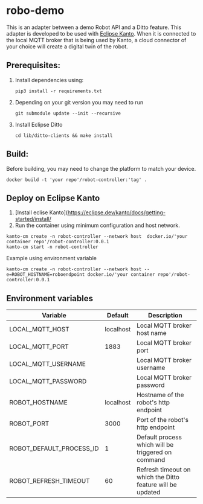 # robo-demo

This is an adapter between a demo Robot API and a Ditto feature. This adapter is developed to be used with [Eclipse Kanto](https://eclipse.dev/kanto).
When it is connected to the local MQTT broker that is being used by Kanto, a cloud connector of your choice will create a digital twin of the robot.

## Prerequisites: 
1. Install dependencies using:

    ```commandline
    pip3 install -r requirements.txt
    ```

2. Depending on your git version you may need to run

    ```commandline
    git submodule update --init --recursive
    ```

3. Install Eclipse Ditto
 
    ```commandline
    cd lib/ditto-clients && make install      
    ```

## Build:
Before building, you may need to change the platform to match your device.
```commandline
docker build -t 'your repo'/robot-controller:'tag' .              
```

## Deploy on Eclipse Kanto
1. [Install eclise Kanto](https://eclipse.dev/kanto/docs/getting-started/install/
2. Run the container using minimum configuration and host network.
```commandline
kanto-cm create -n robot-controller --network host  docker.io/'your container repo'/robot-controller:0.0.1
kanto-cm start -n robot-controller
```

Example using environment variable

```commandline
kanto-cm create -n robot-controller --network host --e=ROBOT_HOSTNAME=roboendpoint docker.io/'your container repo'/robot-controller:0.0.1
```

## Environment variables

| Variable                 | Default   | Description                                                |
|--------------------------|-----------|------------------------------------------------------------|
| LOCAL_MQTT_HOST          | localhost | Local MQTT broker host name                                |
| LOCAL_MQTT_PORT          | 1883      | Local MQTT broker port                                     |
| LOCAL_MQTT_USERNAME      |           | Local MQTT broker username                                 |
| LOCAL_MQTT_PASSWORD      |           | Local MQTT broker password                                 |
| ROBOT_HOSTNAME           | localhost | Hostname of the robot's http endpoint                      |
| ROBOT_PORT               | 3000      | Port of the robot's http endpoint                          |
| ROBOT_DEFAULT_PROCESS_ID | 1         | Default process which will be triggered on command         |
|  ROBOT_REFRESH_TIMEOUT   | 60        | Refresh timeout on which the Ditto feature will be updated |
